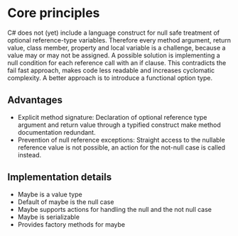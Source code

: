# Core principles

C# does not (yet) include a language construct for null safe treatment of optional reference-type variables.
Therefore every method argument, return value, class member, property and local variable is a challenge, because a value may or may not be assigned.
A possible solution is implementing a null condition for each reference call with an if clause.
This contradicts the fail fast approach, makes code less readable and increases cyclomatic complexity.
A better approach is to introduce a functional option type.

## Advantages

* Explicit method signature: Declaration of optional reference type argument and return value through a typified construct make method documentation redundant.
* Prevention of null reference exceptions: Straight access to the nullable reference value is not possible, an action for the not-null case is called instead.

## Implementation details

* Maybe is a value type
* Default of maybe is the null case
* Maybe supports actions for handling the null and the not null case
* Maybe is serializable
* Provides factory methods for maybe
